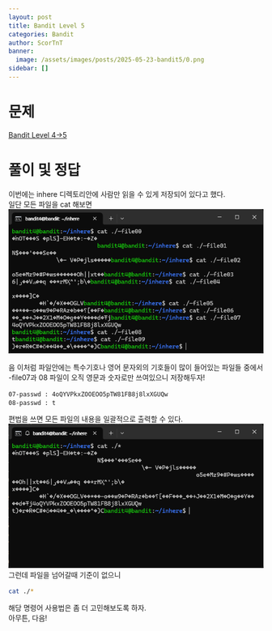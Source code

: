 ```yaml
---
layout: post
title: Bandit Level 5
categories: Bandit
author: ScorTnT
banner:
  image: /assets/images/posts/2025-05-23-bandit5/0.png
sidebar: []
---
```


# 문제

[Bandit Level 4->5](https://overthewire.org/wargames/bandit/bandit5.html)

# 풀이 및 정답

이번에는 inhere 디렉토리안에 사람만 읽을 수 있게 저장되어 있다고 했다.<br>
일단 모든 파일을 cat 해보면<br>
![](/assets/images/posts/2025-05-23-bandit5/0.png)

음 이처럼 파일안에는 특수기호나 영어 문자외의 기호들이 많이 들어있는 파일들 중에서 -file07과 08 파일이 오직 영문과 숫자로만 쓰여있으니 저장해두자!

`07-passwd : 4oQYVPkxZOOEOO5pTW81FB8j8lxXGUQw`<br>
`08-passwd : t`

편법을 쓰면 모든 파일의 내용을 일괄적으로 출력할 수 있다.<br>
![](/assets/images/posts/2025-05-23-bandit5/1.png)
그런데 파일을 넘어갈때 기준이 없으니<br>
```bash
cat ./*
```
해당 명령어 사용법은 좀 더 고민해보도록 하자.<br>
아무튼, 다음!